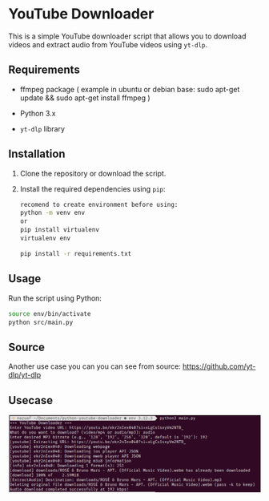 # YouTube Downloader

This is a simple YouTube downloader script that allows you to download videos and extract audio from YouTube videos using `yt-dlp`.

## Requirements
- ffmpeg package ( 
    example in ubuntu or debian base:
        sudo apt-get update && sudo apt-get install ffmpeg
    )

- Python 3.x
- `yt-dlp` library

## Installation

1. Clone the repository or download the script.
2. Install the required dependencies using `pip`:

    ```sh
    recomend to create environment before using:
    python -m venv env
    or
    pip install virtualenv
    virtualenv env
    ```

    ```sh
    pip install -r requirements.txt
    ```

## Usage

Run the script using Python:

```sh
source env/bin/activate
python src/main.py
```

## Source

Another use case you can you can see from source:
https://github.com/yt-dlp/yt-dlp

## Usecase

![Alt text](usecase/usecase-audio.png)
